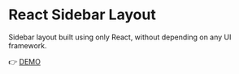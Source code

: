 # React Sidebar Layout
Sidebar layout built using only React, without depending on any UI framework.

👉 [DEMO](https://hoto17296.github.io/react-sidebar-layout/)